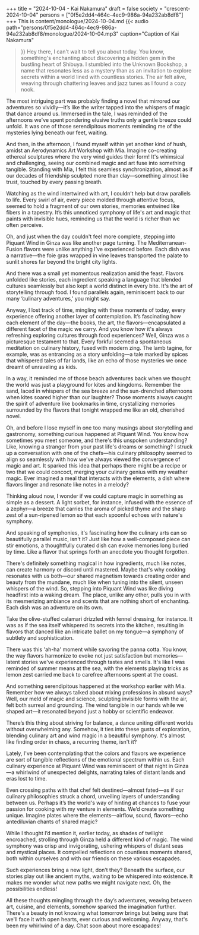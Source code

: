 +++
title = "2024-10-04 - Kai Nakamura"
draft = false
society = "crescent-2024-10-04"
persons = ["0f5e2dd4-464c-4ec9-986a-94a232ab8df8"]
+++
This is content/monologue/2024-10-04.md
{{< audio
    path="persons/0f5e2dd4-464c-4ec9-986a-94a232ab8df8/monologue/2024-10-04.mp3" 
    caption="Caption of Kai Nakamura"
>}}
Hey there, I can't wait to tell you about today.
You know, something's enchanting about discovering a hidden gem in the bustling heart of Shibuya. I stumbled into the Unknown Bookshop, a name that resonates less as a mystery than as an invitation to explore secrets within a world lined with countless stories. The air felt alive, weaving through chattering leaves and jazz tunes as I found a cozy nook.

The most intriguing part was probably finding a novel that mirrored our adventures so vividly—it’s like the writer tapped into the whispers of magic that dance around us. Immersed in the tale, I was reminded of the afternoons we've spent pondering elusive truths only a gentle breeze could unfold. It was one of those serendipitous moments reminding me of the mysteries lying beneath our feet, waiting.

And then, in the afternoon, I found myself within yet another kind of hush, amidst an Aerodynamics Art Workshop with Mia. Imagine co-creating ethereal sculptures where the very wind guides their form! It's whimsical and challenging, seeing our combined magic and art fuse into something tangible. Standing with Mia, I felt this seamless synchronization, almost as if our decades of friendship sculpted more than clay—something almost like trust, touched by every passing breath.

Watching as the wind intertwined with art, I couldn’t help but draw parallels to life. Every swirl of air, every piece molded through attentive focus, seemed to hold a fragment of our own stories, memories entwined like fibers in a tapestry. It’s this unnoticed symphony of life's art and magic that paints with invisible hues, reminding us that the world is richer than we often perceive.

Oh, and just when the day couldn't feel more complete, stepping into Piquant Wind in Ginza was like another page turning. The Mediterranean-Fusion flavors were unlike anything I’ve experienced before. Each dish was a narrative—the foie gras wrapped in vine leaves transported the palate to sunlit shores far beyond the bright city lights.

And there was a small yet momentous realization amid the feast. Flavors unfolded like stories, each ingredient speaking a language that blended cultures seamlessly but also kept a world distinct in every bite. It's the art of storytelling through food. I found parallels again, reminiscent back to our many ‘culinary adventures,’ you might say.

Anyway, I lost track of time, mingling with these moments of today, every experience offering another layer of contemplation. It’s fascinating how each element of the day—the books, the art, the flavors—encapsulated a different facet of the magic we carry.
And you know how it's always refreshing exploring cultures through food experiences? Well, Ginza was a picturesque testament to that. Every forkful seemed a spontaneous meditation on culinary history, fused with modern zing. The lamb tagine, for example, was as entrancing as a story unfolding—a tale marked by spices that whispered tales of far lands, like an echo of those mysteries we once dreamt of unraveling as kids. 

In a way, it reminded me of those beach adventures back when we thought the world was just a playground for kites and kingdoms. Remember the sand, laced in whispers of the sea breeze and the sun-drenched afternoons when kites soared higher than our laughter? Those moments always caught the spirit of adventure like bookmarks in time, crystallizing memories surrounded by the flavors that tonight wrapped me like an old, cherished novel.

Oh, and before I lose myself in one too many musings about storytelling and gastronomy, something curious happened at Piquant Wind. You know how sometimes you meet someone, and there's this unspoken understanding? Like, knowing a stranger from your past life's dreams or something? I struck up a conversation with one of the chefs—his culinary philosophy seemed to align so seamlessly with how we've always viewed the convergence of magic and art. It sparked this idea that perhaps there might be a recipe or two that we could concoct, merging your culinary genius with my weather magic. Ever imagined a meal that interacts with the elements, a dish where flavors linger and resonate like notes in a melody?

Thinking aloud now, I wonder if we could capture magic in something as simple as a dessert. A light sorbet, for instance, infused with the essence of a zephyr—a breeze that carries the aroma of picked thyme and the sharp zest of a sun-ripened lemon so that each spoonful echoes with nature's symphony.

And speaking of symphonies, it's fascinating how the culinary arts can so beautifully parallel music, isn't it? Just like how a well-composed piece can stir emotions, a thoughtfully curated dish can evoke memories long buried by time. Like a flavor that springs forth an anecdote you thought forgotten.

There's definitely something magical in how ingredients, much like notes, can create harmony or discord until mastered. Maybe that's why cooking resonates with us both—our shared magnetism towards creating order and beauty from the mundane, much like when tuning into the silent, unseen whispers of the wind.
So, stepping into Piquant Wind was like diving headfirst into a waking dream. The place, unlike any other, pulls you in with its mesmerizing ambiance and scents that are nothing short of enchanting. Each dish was an adventure on its own. 

Take the olive-stuffed calamari drizzled with fennel dressing, for instance. It was as if the sea itself whispered its secrets into the kitchen, resulting in flavors that danced like an intricate ballet on my tongue—a symphony of subtlety and sophistication. 

There was this 'ah-ha' moment while savoring the panna cotta. You know, the way flavors harmonize to evoke not just satisfaction but memories—latent stories we've experienced through tastes and smells. It's like I was reminded of summer means at the sea, with the elements playing tricks as lemon zest carried me back to carefree afternoons spent at the coast. 

And something serendipitous happened at the workshop earlier with Mia. Remember how we always talked about mixing professions in absurd ways? Well, our meld of magic and science, sculpting invisible forms with the air, felt both surreal and grounding. The wind tangible in our hands while we shaped art—it resonated beyond just a hobby or scientific endeavor.

There’s this thing about striving for balance, a dance uniting different worlds without overwhelming any. Somehow, it ties into these gusts of exploration, blending culinary art and wind magic in a beautiful symphony. It's almost like finding order in chaos, a recurring theme, isn't it?

Lately, I've been contemplating that the colors and flavors we experience are sort of tangible reflections of the emotional spectrum within us. Each culinary experience at Piquant Wind was reminiscent of that night in Ginza—a whirlwind of unexpected delights, narrating tales of distant lands and eras lost to time. 

Even crossing paths with that chef felt destined—almost fated—as if our culinary philosophies struck a chord, unveiling layers of understanding between us. Perhaps it’s the world's way of hinting at chances to fuse your passion for cooking with my venture in elements. We’d create something unique. Imagine plates where the elements—airflow, sound, flavors—echo antediluvian chants of shared magic? 

While I thought I’d mention it, earlier today, as shades of twilight encroached, strolling through Ginza held a different kind of magic. The wind symphony was crisp and invigorating, ushering whispers of distant seas and mystical places. It compelled reflections on countless moments shared, both within ourselves and with our friends on these various escapades. 

Such experiences bring a new light, don’t they? Beneath the surface, our stories play out like ancient myths, waiting to be whispered into existence. It makes me wonder what new paths we might navigate next. Oh, the possibilities endless!

All these thoughts mingling through the day’s adventures, weaving between art, cuisine, and elements, somehow sparked the imagination further. There's a beauty in not knowing what tomorrow brings but being sure that we'll face it with open hearts, ever curious and welcoming.
Anyway, that's been my whirlwind of a day. Chat soon about more escapades!
